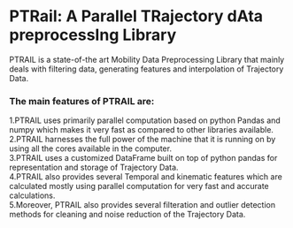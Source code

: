 # PTRail: A Parallel TRajectory dAta preprocessIng Library
PTRAIL is a state-of-the art Mobility Data Preprocessing Library that mainly deals with filtering data, generating features and interpolation of Trajectory Data.<br>
### The main features of PTRAIL are:

1.PTRAIL uses primarily parallel computation based on python Pandas and numpy which makes it very fast as compared to other libraries available.<br>
2.PTRAIL harnesses the full power of the machine that it is running on by using all the cores available in the computer.<br>
3.PTRAIL uses a customized DataFrame built on top of python pandas for representation and storage of Trajectory Data.<br>
4.PTRAIL also provides several Temporal and kinematic features which are calculated mostly using parallel computation for very fast and accurate calculations.<br>
5.Moreover, PTRAIL also provides several filteration and outlier detection methods for cleaning and noise reduction of the Trajectory Data.<br>
